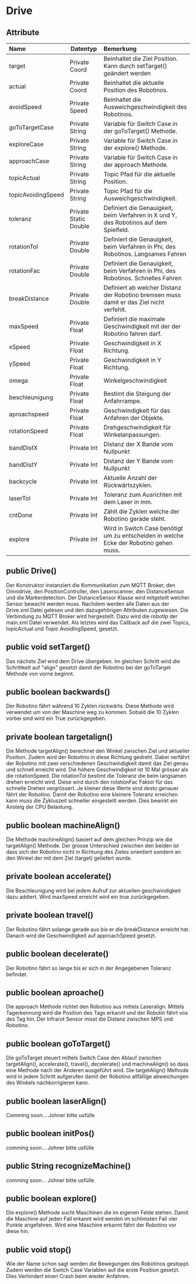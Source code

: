 Drive
===================

Attribute
----------

| Name| Datentyp| Bemerkung| 
| :------- | --- | :---- |
| target| Private Coord| Beinhaltet die Ziel Position. Kann durch setTarget() geändert werden|
| actual| Private Coord| Beinhaltet die aktuelle Position des Robotinos.|
| avoidSpeed| Private Speed| Beinhaltet die Ausweichgeschwindigkeit des Robotinos.|
| goToTargetCase| Private String| Variable für Switch Case in der goToTarget() Methode.|
| exploreCase| Private String| Variable für Switch Case in der explore() Methode.|
| approachCase| Private String| Variable für Switch Case in der approach Methode.|
| topicActual| Private String| Topic Pfad für die aktuelle Position.|
| topicAvoidingSpeed| Private String| Topic Pfad für die Ausweichgeschwindigkeit.|
| toleranz| Private Static Double| Definiert die Genauigkeit, beim Verfahren in X und Y, des Robotinos auf dem Spielfeld.|
| rotationTol| Private Double| Definiert die Genauigkeit, beim Verfahren in Phi, des Robotinos. Langsames Fahren|
| rotationFac| Private Double| Definiert die Genauigkeit, beim Verfahren in Phi, des Robotinos. Schnelles Fahren|
| breakDistance| Private Double| Definiert ab welcher Distanz der Robotino bremsen muss damit er das Ziel nicht verfehlt.|
| maxSpeed| Private Float| Definiert die maximale Geschwindigkeit mit der der Robotino fahren darf.|
| xSpeed| Private Float| Geschwindigkeit in X Richtung.|
| ySpeed| Private Float| Geschwindigkeit in Y Richtung.|
| omega| Private Float| Winkelgeschwindigkeit|
| beschleunigung| Private Float| Bestimt die Steigung der Anfahrrampe.|
| aproachspeed| Private Float| Geschwindigkeit für das Anfahren der Objekte.|
| rotationSpeed| Private Float| Drehgeschwindigkeit für Winkelanpassungen.|
| bandDistX| Private Int| Distanz der X Bande vom Nullpunkt|
| bandDistY| Private Int| Distanz der Y Bande vom Nullpunkt|
| backcycle| Private Int| Aktuelle Anzahl der Rückwärtszyklen.|
| laserTol| Private Int| Toleranz zum Ausrichten mit dem Laser in mm.|
| cntDone| Private Int| Zählt die Zyklen welche der Robotino gerade steht.|
| explore| Private Int| Wird in Switch Case benötigt um zu entscheiden in welche Ecke der Robotino gehen muss.|


public Drive()
----------------
Der Konstruktor instanziert die Kommunikation zum MQTT Broker, den Omnidrive, den PositionController, den Laserscanner, den DistanceSensor und die Markerdetection. Der DistanceSensor Klasse wird mitgeteilt welcher Sensor bewacht werden muss.
Nachdem werden alle Daten aus der Drive.xml Datei gelesen und den dazugehörigen Attributen zugewiesen.
Die Verbindung zu MQTT Broker wird hergestellt. Dazu wird die robotIp der main.xml Datei verwendet. Als letztes wird das Callback auf die zwei Topics, topicActual und Topic AvoidîngSpeed, gesetzt.


public void setTarget()
----------------
Das nächste Ziel wird dem Drive übergeben. Im gleichen Schritt wird die Schrittkett auf "align" gesetzt damit der Robotino bei der goToTarget Methode von vorne beginnt.

public boolean backwards()
----------------
Der Robotino fährt während 10 Zyklen rückwärts. Diese Methode wird verwendet um von der Maschine weg zu kommen. Sobald die 10 Zyklen vorbei sind wird ein True zurückgegeben.

private boolean targetalign()
----------------
Die Methode targetAlign() berechnet den Winkel zwischen Ziel und aktueller Position. Zudem wird der Robotino in diese Richtung gedreht.
Dabei verfährt der Robotino mit zwei verschiedenen Geschwindigkeit damit das Ziel genau und schnell erreicht wird. Die höhere Geschwindigkeit ist 10 Mal grösser als die rotationSpeed. Die rotationTol bestimt die Toleranz die beim langsamen drehen erreicht wird. Diese wird durch den rotationFac Faktor für das schnelle Drehen vergrössert. Je kleiner diese Werte sind desto genauer fährt der Robotino. Damit der Robotino eine kleinere Toleranz erreichen kann muss die Zykluszeit schneller eingestellt werden. Dies bewirkt ein Ansteig der CPU Belastung.

public boolean machineAlign()
----------------
Die Methode machineAlign() basiert auf dem gleichen Prinzip wie die targetAlign() Methode. Der grosse Unterschied zwischen den beiden ist dass sich der Robotino nicht in Richtung des Zieles orientiert sondern an den Winkel der mit dem Ziel (target) geliefert wurde.

private boolean accelerate()
----------------
Die Beschleunigung wird bei jedem Aufruf zur aktuellen geschwindigkeit dazu addiert. Wird maxSpeed erreicht wird ein true zurückgegeben. 

private boolean travel()
----------------
Der Robotino fährt solange gerade aus bis er die breakDistance erreicht hat. Danach wird die Geschwindigkeit auf approachSpeed gesetzt.

public boolean decelerate()
----------------
Der Robotino fährt so lange bis er sich in der Angegebenen Toleranz befindet.

public boolean aproache()
----------------
Die approach Methode richtet den Robotino aus mittels Laseralign. Mittels Tagerkennung wird die Position des Tags erkannt und der Robotin fährt vos des Tag hin. Der Infrarot Sensor misst die Distanz zwischen MPS und Robotino.

public boolean goToTarget()
----------------
Die goToTarget steuert mittels Switch Case den Ablauf zwischen targetAlign(), accelerate(), travel(), decelerate() und machineAlign() so dass eine Methode nach der Anderen ausgeführt wird. Die targetAlign() Methode wird in jedem Schritt aufgerufen damit der Robotino allfällige abweichungen des Winkels nachkorrigieren kann.

public boolean laserAlign()
----------------
Comming soon... Johner bitte usfülle

public boolean initPos()
----------------
comming soon... Johner bitte usfülle

public String recognizeMachine()
----------------
comming soon... Johner bitte usfülle

public boolean explore() 
----------------
Die explore() Methode sucht Maschinen die im eigenen Felde stehen. Damit die Maschine auf jeden Fall erkannt wird werden im schlimsten Fall vier Punkte angefahren. Wird eine Maschine erkannt fährt der Robotino vor diese hin.

public void stop()
----------------
Wie der Name schon sagt werden die Bewegungen des Robotinos gestoppt. Zudem werden die Switch Case Variablen auf die erste Position gesetzt. Dies Verhindert einen Crash beim wieder Anfahren.

